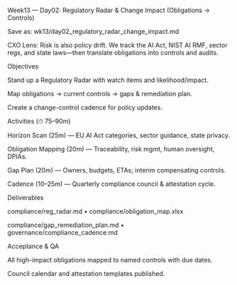 Week13 — Day02: Regulatory Radar & Change Impact (Obligations → Controls)

Save as: wk13/day02_regulatory_radar_change_impact.md

CXO Lens: Risk is also policy drift. We track the AI Act, NIST AI RMF, sector regs, and state laws—then translate obligations into controls and audits.

Objectives

Stand up a Regulatory Radar with watch items and likelihood/impact.

Map obligations → current controls → gaps & remediation plan.

Create a change-control cadence for policy updates.

Activities (⏱ 75–90m)

Horizon Scan (25m) — EU AI Act categories, sector guidance, state privacy.

Obligation Mapping (20m) — Traceability, risk mgmt, human oversight, DPIAs.

Gap Plan (20m) — Owners, budgets, ETAs; interim compensating controls.

Cadence (10–25m) — Quarterly compliance council & attestation cycle.

Deliverables

compliance/reg_radar.md • compliance/obligation_map.xlsx

compliance/gap_remediation_plan.md • governance/compliance_cadence.md

Acceptance & QA

All high-impact obligations mapped to named controls with due dates.

Council calendar and attestation templates published.

